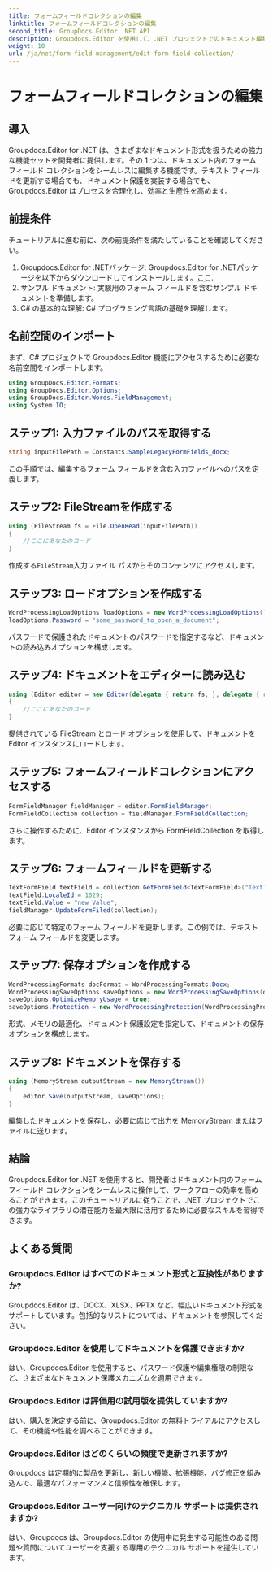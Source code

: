 ```yaml
---
title: フォームフィールドコレクションの編集
linktitle: フォームフィールドコレクションの編集
second_title: GroupDocs.Editor .NET API
description: Groupdocs.Editor を使用して、.NET プロジェクトでのドキュメント編集効率を向上させます。フォーム フィールド コレクションをシームレスに変更します。
weight: 10
url: /ja/net/form-field-management/edit-form-field-collection/
---
```


# フォームフィールドコレクションの編集

## 導入
Groupdocs.Editor for .NET は、さまざまなドキュメント形式を扱うための強力な機能セットを開発者に提供します。その 1 つは、ドキュメント内のフォーム フィールド コレクションをシームレスに編集する機能です。テキスト フィールドを更新する場合でも、ドキュメント保護を実装する場合でも、Groupdocs.Editor はプロセスを合理化し、効率と生産性を高めます。
## 前提条件
チュートリアルに進む前に、次の前提条件を満たしていることを確認してください。
1.  Groupdocs.Editor for .NETパッケージ: Groupdocs.Editor for .NETパッケージを以下からダウンロードしてインストールします。[ここ](https://releases.groupdocs.com/editor/net/).
2. サンプル ドキュメント: 実験用のフォーム フィールドを含むサンプル ドキュメントを準備します。
3. C# の基本的な理解: C# プログラミング言語の基礎を理解します。

## 名前空間のインポート
まず、C# プロジェクトで Groupdocs.Editor 機能にアクセスするために必要な名前空間をインポートします。
```csharp
using GroupDocs.Editor.Formats;
using GroupDocs.Editor.Options;
using GroupDocs.Editor.Words.FieldManagement;
using System.IO;
```
## ステップ1: 入力ファイルのパスを取得する
```csharp
string inputFilePath = Constants.SampleLegacyFormFields_docx;
```
この手順では、編集するフォーム フィールドを含む入力ファイルへのパスを定義します。
## ステップ2: FileStreamを作成する
```csharp
using (FileStream fs = File.OpenRead(inputFilePath))
{
    //ここにあなたのコード
}
```
作成する`FileStream`入力ファイル パスからそのコンテンツにアクセスします。
## ステップ3: ロードオプションを作成する
```csharp
WordProcessingLoadOptions loadOptions = new WordProcessingLoadOptions();
loadOptions.Password = "some_password_to_open_a_document";
```
パスワードで保護されたドキュメントのパスワードを指定するなど、ドキュメントの読み込みオプションを構成します。
## ステップ4: ドキュメントをエディターに読み込む
```csharp
using (Editor editor = new Editor(delegate { return fs; }, delegate { return loadOptions; }))
{
    //ここにあなたのコード
}
```
提供されている FileStream とロード オプションを使用して、ドキュメントを Editor インスタンスにロードします。
## ステップ5: フォームフィールドコレクションにアクセスする
```csharp
FormFieldManager fieldManager = editor.FormFieldManager;
FormFieldCollection collection = fieldManager.FormFieldCollection;
```
さらに操作するために、Editor インスタンスから FormFieldCollection を取得します。
## ステップ6: フォームフィールドを更新する
```csharp
TextFormField textField = collection.GetFormField<TextFormField>("Text1");
textField.LocaleId = 1029;
textField.Value = "new Value";
fieldManager.UpdateFormFiled(collection);
```
必要に応じて特定のフォーム フィールドを更新します。この例では、テキスト フォーム フィールドを変更します。
## ステップ7: 保存オプションを作成する
```csharp
WordProcessingFormats docFormat = WordProcessingFormats.Docx;
WordProcessingSaveOptions saveOptions = new WordProcessingSaveOptions(docFormat);
saveOptions.OptimizeMemoryUsage = true;
saveOptions.Protection = new WordProcessingProtection(WordProcessingProtectionType.AllowOnlyFormFields, "write_password");
```
形式、メモリの最適化、ドキュメント保護設定を指定して、ドキュメントの保存オプションを構成します。
## ステップ8: ドキュメントを保存する
```csharp
using (MemoryStream outputStream = new MemoryStream())
{
    editor.Save(outputStream, saveOptions);
}
```
編集したドキュメントを保存し、必要に応じて出力を MemoryStream またはファイルに送ります。

## 結論
Groupdocs.Editor for .NET を使用すると、開発者はドキュメント内のフォーム フィールド コレクションをシームレスに操作して、ワークフローの効率を高めることができます。このチュートリアルに従うことで、.NET プロジェクトでこの強力なライブラリの潜在能力を最大限に活用するために必要なスキルを習得できます。

## よくある質問
### Groupdocs.Editor はすべてのドキュメント形式と互換性がありますか?
Groupdocs.Editor は、DOCX、XLSX、PPTX など、幅広いドキュメント形式をサポートしています。包括的なリストについては、ドキュメントを参照してください。
### Groupdocs.Editor を使用してドキュメントを保護できますか?
はい、Groupdocs.Editor を使用すると、パスワード保護や編集権限の制限など、さまざまなドキュメント保護メカニズムを適用できます。
### Groupdocs.Editor は評価用の試用版を提供していますか?
はい、購入を決定する前に、Groupdocs.Editor の無料トライアルにアクセスして、その機能や性能を調べることができます。
### Groupdocs.Editor はどのくらいの頻度で更新されますか?
Groupdocs は定期的に製品を更新し、新しい機能、拡張機能、バグ修正を組み込んで、最適なパフォーマンスと信頼性を確保します。
### Groupdocs.Editor ユーザー向けのテクニカル サポートは提供されますか?
はい、Groupdocs は、Groupdocs.Editor の使用中に発生する可能性のある問題や質問についてユーザーを支援する専用のテクニカル サポートを提供しています。